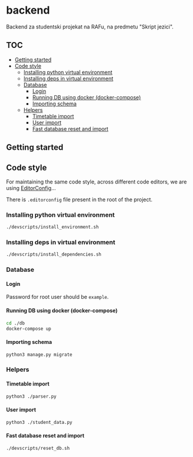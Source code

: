 # backend

Backend za studentski projekat na RAFu, na predmetu "Skript jezici".

## TOC

<!-- vim-markdown-toc GFM -->

* [Getting started](#getting-started)
* [Code style](#code-style)
	* [Installing python virtual environment](#installing-python-virtual-environment)
	* [Installing deps in virtual environment](#installing-deps-in-virtual-environment)
	* [Database](#database)
		* [Login](#login)
		* [Running DB using docker (docker-compose)](#running-db-using-docker-docker-compose)
		* [Importing schema](#importing-schema)
	* [Helpers](#helpers)
		* [Timetable import](#timetable-import)
		* [User import](#user-import)
		* [Fast database reset and import](#fast-database-reset-and-import)

<!-- vim-markdown-toc -->

## Getting started

## Code style

For maintaining the same code style, across different code editors, we are using [EditorConfig](https://editorconfig.org/)... 

There is `.editorconfig` file present in the root of the project. 

### Installing python virtual environment

```bash
./devscripts/install_environment.sh
```
### Installing deps in virtual environment

```bash
./devscripts/install_dependencies.sh
```

### Database

#### Login

Password for root user should be `example`. 

#### Running DB using docker (docker-compose)

```bash
cd ./db
docker-compose up
```

#### Importing schema

```bash
python3 manage.py migrate
```

### Helpers

#### Timetable import

```bash
python3 ./parser.py
```

#### User import

```bash
python3 ./student_data.py
```

#### Fast database reset and import

```bash
./devscripts/reset_db.sh
```

